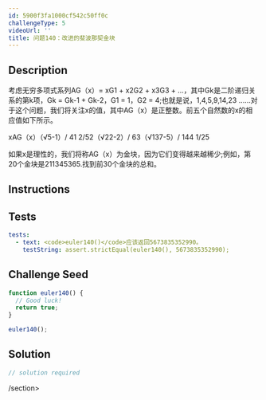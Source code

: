 ```yaml
---
id: 5900f3fa1000cf542c50ff0c
challengeType: 5
videoUrl: ''
title: 问题140：改进的斐波那契金块
---
```


## Description
<section id="description">考虑无穷多项式系列AG（x）= xG1 + x2G2 + x3G3 + ...，其中Gk是二阶递归关系的第k项，Gk = Gk-1 + Gk-2，G1 = 1，G2 = 4;也就是说，1,4,5,9,14,23 ......对于这个问题，我们将关注x的值，其中AG（x）是正整数。前五个自然数的x的相应值如下所示。 <p> xAG（x）（√5-1）/ 41 2/52（√22-2）/ 63（√137-5）/ 144 1/25 </p><p>如果x是理性的，我们将称AG（x）为金块，因为它们变得越来越稀少;例如，第20个金块是211345365.找到前30个金块的总和。 </p></section>

## Instructions
<section id="instructions">
</section>

## Tests
<section id='tests'>

```yml
tests:
  - text: <code>euler140()</code>应该返回5673835352990。
    testString: assert.strictEqual(euler140(), 5673835352990);

```

</section>

## Challenge Seed
<section id='challengeSeed'>

<div id='js-seed'>

```js
function euler140() {
  // Good luck!
  return true;
}

euler140();

```

</div>



</section>

## Solution
<section id='solution'>

```js
// solution required
```

/section>
